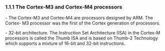<h3>1.1.1 The Cortex-M3 and Cortex-M4 processors</h3> 
<p> - The Cortex-M3 and Cortex-M4 are processors designed by ARM.  The Cortex-
M3 processor was the first of the Cortex generation of processors.</p>
<p> - 32-bit architecture. The Instruction Set Architecture (ISA) in the Cortex-M processors is called
the Thumb ISA and is based on Thumb-2 Technology which supports a mixture
of 16-bit and 32-bit instructions.</p>
